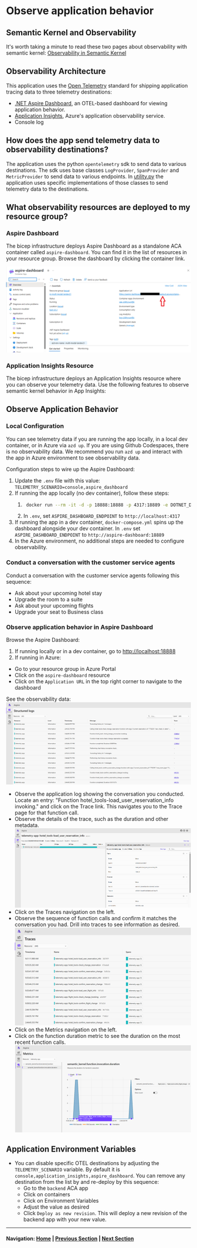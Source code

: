 # Observe application behavior

## Semantic Kernel and Observability

It's worth taking a minute to read these two pages about observability with semantic kernel:
[Observability in Semantic Kernel](https://learn.microsoft.com/en-us/semantic-kernel/concepts/enterprise-readiness/observability)

## Observability Architecture

This application uses the [Open Telemetry](https://opentelemetry.io/) standard for shipping application tracing data to three telemetry destinations:
- [.NET Aspire Dashboard](https://learn.microsoft.com/en-us/dotnet/aspire/fundamentals/dashboard/overview?tabs=bash), an OTEL-based dashboard for viewing application behavior.
- [Application Insights](https://learn.microsoft.com/en-us/azure/azure-monitor/app/app-insights-overview), Azure's application observability service.
- Console log

## How does the app send telemetry data to observability destinations?

The application uses the python `opentelemetry` sdk to send data to various destinations. The sdk uses base classes `LogProvider`, `SpanProvider` and `MetricProvider` to send data to various endpoints. In [utility.py]('..\..\voice_agent\app\backend\utility.py) the application uses specific implementations of those classes to send telemetry data to the destinations.

## What observability resources are deployed to my resource group?

### Aspire Dashboard

The bicep infrastructure deploys Aspire Dashboard as a standalone ACA container called `aspire-dashboard`. You can find it in the list of resources in your resource group. Browse the dashboard by clicking the container link.

![Logical architecture](../../media/aspire_dashboard.png)

### Application Insights Resource

The bicep infrastructure deploys an Application Insights resource where you can observe your telemetry data. Use the following features to observe semantic kernel behavior in App Insights:

## Observe Application Behavior

### Local Configuration

You can see telemetry data if you are running the app locally, in a local dev container, or in Azure via `azd up`. If you are using Github Codespaces, there is no observability data. We recommend you run `azd up` and interact with the app in Azure environment to see observability data.

Configuration steps to wire up the Aspire Dashboard:
1. Update the `.env` file with this value: `TELEMETRY_SCENARIO=console,aspire_dashboard`
1. If running the app locally (no dev container), follow these steps:
    1. ```bash
        docker run --rm -it -d -p 18888:18888 -p 4317:18889 -e DOTNET_DASHBOARD_UNSECURED_ALLOW_ANONYMOUS=true --name aspire-dashboard mcr.microsoft.com/dotnet/aspire-dashboard:9.0
        ```
    2. In `.env`, set `ASPIRE_DASHBOARD_ENDPOINT` to `http://localhost:4317`
1. If running the app in a dev container, `docker-compose.yml` spins up the dashboard alongside your dev container. In `.env` set `ASPIRE_DASHBOARD_ENDPOINT` to `http://aspire-dashboard:18889` 
1. In the Azure environment, no additional steps are needed to configure observability.

### Conduct a conversation with the customer service agents

Conduct a conversation with the customer service agents following this sequence:
- Ask about your upcoming hotel stay
- Upgrade the room to a suite
- Ask about your upcoming flights
- Upgrade your seat to Business class

### Observe application behavior in Aspire Dashboard

Browse the Aspire Dashboard:
1. If running locally or in a dev container, go to [http://localhost:18888](http://localhost:18888)
1. If running in Azure:
- Go to your resource group in Azure Portal
- Click on the `aspire-dashboard` resource
- Click on the `Application URL` in the top right corner to navigate to the dashboard

See the observability data:
![Logs](../../media/aspire_dashboard_logs.png)
- Observe the application log showing the conversation you conducted. Locate an entry: "Function hotel_tools-load_user_reservation_info invoking." and click on the Trace link. This navigates you to the Trace page for that function call.
- Observe the details of the trace, such as the duration and other metadata.
![Trace Details](../../media/aspire_dashboard_trace_details.png)
- Click on the Traces navigation on the left.
- Observe the sequence of function calls and confirm it matches the conversation you had. Drill into traces to see information as desired.
![Traces](../../media/aspire_dashboard_traces.png)
- Click on the Metrics navigation on the left.
- Click on the function duration metric to see the duration on the most recent function calls.
![Metrics](../../media/aspire_dashboard_metrics.png)


## Application Environment Variables

- You can disable specific OTEL destinations by adjusting the `TELEMETRY_SCENARIO` variable. By default it is `console,application_insights,aspire_dashboard`. You can remove any destination from the list by and re-deploy by this sequence:
    - Go to the `backend` ACA app
    - Click on containers
    - Click on Environment Variables
    - Adjust the value as desired
    - Click `Deploy as new revision`. This will deploy a new revision of the backend app with your new value.
---
#### Navigation: [Home](../../README.md) | [Previous Section](../02_setup/README.md) | [Next Section](../04_explore/README.md)
